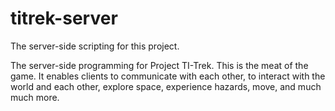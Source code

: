 # titrek-server
The server-side scripting for this project.

The server-side programming for Project TI-Trek. This is the meat of the game.
It enables clients to communicate with each other, to interact with the world and each other,
explore space, experience hazards, move, and much much more.
